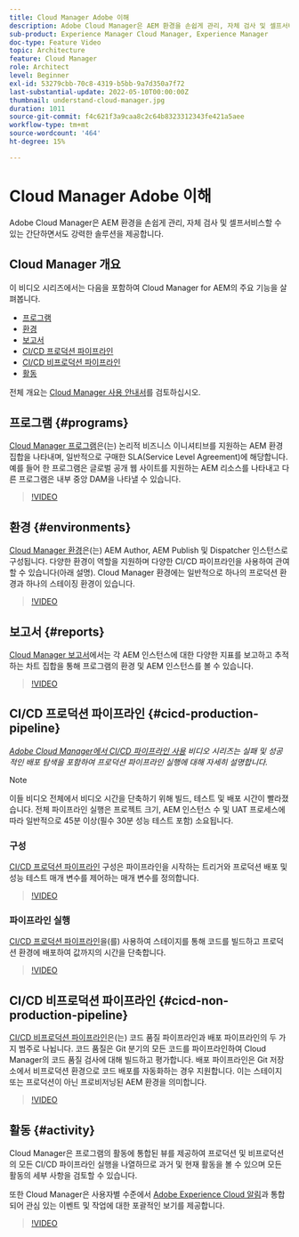 ```yaml
---
title: Cloud Manager Adobe 이해
description: Adobe Cloud Manager은 AEM 환경을 손쉽게 관리, 자체 검사 및 셀프서비스할 수 있는 간단하면서도 강력한 솔루션을 제공합니다.
sub-product: Experience Manager Cloud Manager, Experience Manager
doc-type: Feature Video
topic: Architecture
feature: Cloud Manager
role: Architect
level: Beginner
exl-id: 53279cbb-70c8-4319-b5bb-9a7d350a7f72
last-substantial-update: 2022-05-10T00:00:00Z
thumbnail: understand-cloud-manager.jpg
duration: 1011
source-git-commit: f4c621f3a9caa8c2c64b8323312343fe421a5aee
workflow-type: tm+mt
source-wordcount: '464'
ht-degree: 15%

---
```


# Cloud Manager Adobe 이해

Adobe Cloud Manager은 AEM 환경을 손쉽게 관리, 자체 검사 및 셀프서비스할 수 있는 간단하면서도 강력한 솔루션을 제공합니다.

## Cloud Manager 개요

이 비디오 시리즈에서는 다음을 포함하여 Cloud Manager for AEM의 주요 기능을 살펴봅니다.

* [프로그램](#programs)
* [환경](#environments)
* [보고서](#reports)
* [CI/CD 프로덕션 파이프라인](#cicd-production-pipeline)
* [CI/CD 비프로덕션 파이프라인](#cicd-non-production-pipeline)
* [활동](#activity)

전체 개요는 [Cloud Manager 사용 안내서](https://experienceleague.adobe.com/docs/experience-manager-cloud-manager/content/introduction.html?lang=ko)를 검토하십시오.

## 프로그램 {#programs}

[Cloud Manager 프로그램](https://experienceleague.adobe.com/docs/experience-manager-cloud-manager/content/getting-started/program-setup.html?lang=ko)은(는) 논리적 비즈니스 이니셔티브를 지원하는 AEM 환경 집합을 나타내며, 일반적으로 구매한 SLA(Service Level Agreement)에 해당합니다. 예를 들어 한 프로그램은 글로벌 공개 웹 사이트를 지원하는 AEM 리소스를 나타내고 다른 프로그램은 내부 중앙 DAM을 나타낼 수 있습니다.

>[!VIDEO](https://video.tv.adobe.com/v/26313?quality=12&learn=on)

## 환경 {#environments}

[Cloud Manager 환경](https://experienceleague.adobe.com/docs/experience-manager-cloud-manager/content/using/managing-environments.html?lang=ko)은(는) AEM Author, AEM Publish 및 Dispatcher 인스턴스로 구성됩니다. 다양한 환경이 역할을 지원하며 다양한 CI/CD 파이프라인을 사용하여 관여할 수 있습니다(아래 설명). Cloud Manager 환경에는 일반적으로 하나의 프로덕션 환경과 하나의 스테이징 환경이 있습니다.

>[!VIDEO](https://video.tv.adobe.com/v/26318?quality=12&learn=on)

## 보고서 {#reports}

[Cloud Manager 보고서](https://experienceleague.adobe.com/docs/experience-manager-cloud-manager/content/using/monitoring-environments.html?lang=ko)에서는 각 AEM 인스턴스에 대한 다양한 지표를 보고하고 추적하는 차트 집합을 통해 프로그램의 환경 및 AEM 인스턴스를 볼 수 있습니다.

>[!VIDEO](https://video.tv.adobe.com/v/26315?quality=12&learn=on)

## CI/CD 프로덕션 파이프라인 {#cicd-production-pipeline}

*[Adobe Cloud Manager에서 CI/CD 파이프라인 사용](./use-the-cicd-pipeline-in-cloud-manager-for-aem.md) 비디오 시리즈는 실패 및 성공적인 배포 탐색을 포함하여 프로덕션 파이프라인 실행에 대해 자세히 설명합니다.*

>[!NOTE]
>
> 이들 비디오 전체에서 비디오 시간을 단축하기 위해 빌드, 테스트 및 배포 시간이 빨라졌습니다. 전체 파이프라인 실행은 프로젝트 크기, AEM 인스턴스 수 및 UAT 프로세스에 따라 일반적으로 45분 이상(필수 30분 성능 테스트 포함) 소요됩니다.

### 구성

[CI/CD 프로덕션 파이프라인](https://experienceleague.adobe.com/docs/experience-manager-cloud-manager/content/using/pipelines/production-pipelines.html?lang=ko) 구성은 파이프라인을 시작하는 트리거와 프로덕션 배포 및 성능 테스트 매개 변수를 제어하는 매개 변수를 정의합니다.

>[!VIDEO](https://video.tv.adobe.com/v/26314?quality=12&learn=on)

### 파이프라인 실행

[CI/CD 프로덕션 파이프라인](https://experienceleague.adobe.com/docs/experience-manager-cloud-manager/content/using/code-deployment.html?lang=ko)을(를) 사용하여 스테이지를 통해 코드를 빌드하고 프로덕션 환경에 배포하여 값까지의 시간을 단축합니다.

>[!VIDEO](https://video.tv.adobe.com/v/26317?quality=12&learn=on)

## CI/CD 비프로덕션 파이프라인 {#cicd-non-production-pipeline}

[CI/CD 비프로덕션 파이프라인](https://experienceleague.adobe.com/docs/experience-manager-cloud-manager/content/using/pipelines/production-pipelines.html?lang=ko)은(는) 코드 품질 파이프라인과 배포 파이프라인의 두 가지 범주로 나뉩니다. 코드 품질은 Git 분기의 모든 코드를 파이프라인하여 Cloud Manager의 코드 품질 검사에 대해 빌드하고 평가합니다. 배포 파이프라인은 Git 저장소에서 비프로덕션 환경으로 코드 배포를 자동화하는 경우 지원합니다. 이는 스테이지 또는 프로덕션이 아닌 프로비저닝된 AEM 환경을 의미합니다.

>[!VIDEO](https://video.tv.adobe.com/v/26316?quality=12&learn=on)

## 활동 {#activity}

Cloud Manager은 프로그램의 활동에 통합된 뷰를 제공하여 프로덕션 및 비프로덕션의 모든 CI/CD 파이프라인 실행을 나열하므로 과거 및 현재 활동을 볼 수 있으며 모든 활동의 세부 사항을 검토할 수 있습니다.

또한 Cloud Manager은 사용자별 수준에서 [Adobe Experience Cloud 알림](https://experienceleague.adobe.com/docs/experience-manager-cloud-manager/content/using/notifications.html?lang=ko)과 통합되어 관심 있는 이벤트 및 작업에 대한 포괄적인 보기를 제공합니다.

>[!VIDEO](https://video.tv.adobe.com/v/26319?quality=12&learn=on)
